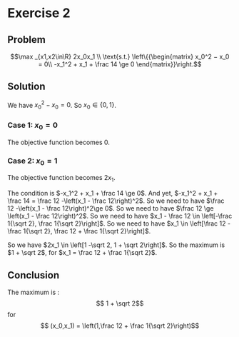 # Exercise 2

## Problem

$$\max _{x1,x2\in\R} 2x_0x_1 \\
\text{s.t.} \left\{{\begin{matrix}
    x_0^2 − x_0 = 0\\
    -x_1^2 + x_1 + \frac 14 \ge 0
\end{matrix}}\right.$$

## Solution

We have $x_0^2 − x_0 = 0$.
So $x_0 \in \{0, 1\}$.

### Case 1: $x_0 = 0$

The objective function becomes $0$.

### Case 2: $x_0 = 1$

The objective function becomes $2x_1$.

The condition is $-x_1^2 + x_1 + \frac 14 \ge 0$.
And yet, $-x_1^2 + x_1 + \frac 14 = \frac 12 -\left(x_1 - \frac 12\right)^2$.
So we need to have $\frac 12 -\left(x_1 - \frac 12\right)^2\ge 0$.
So we need to have $\frac 12 \ge \left(x_1 - \frac 12\right)^2$.
So we need to have $x_1 - \frac 12 \in \left[-\frac 1{\sqrt 2}, \frac 1{\sqrt 2}\right]$.
So we need to have $x_1 \in \left[\frac 12 -\frac 1{\sqrt 2}, \frac 12 + \frac 1{\sqrt 2}\right]$.

So we have $2x_1 \in \left[1 -\sqrt 2, 1 + \sqrt 2\right]$.
So the maximum is $1 + \sqrt 2$, for $x_1 = \frac 12 + \frac 1{\sqrt 2}$.

## Conclusion

The maximum is :
$$ 1 + \sqrt 2$$
for
$$ (x_0,x_1) = \left(1,\frac 12 + \frac 1{\sqrt 2}\right)$$
